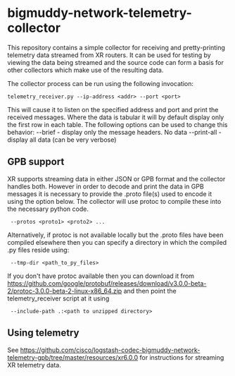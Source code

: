 # bigmuddy-network-telemetry-collector

This repository contains a simple collector for receiving and pretty-printing telemetry data streamed from XR routers. It can be used for testing by viewing the data being streamed and the source code can form a basis for other collectors which make use of the resulting data.

The collector process can be run using the following invocation:

    telemetry_receiver.py --ip-address <addr> --port <port> 

This will cause it to listen on the specified address and port and print the received messages. Where the data is tabular it will by default display only the first row in each table. The following options can be used to change this behavior:
     --brief - display only the message headers. No data
     --print-all - display all data (can be very verbose)

## GPB support

XR supports streaming data in either JSON or GPB format and the collector handles both. However in order to decode and print the data in GPB messages it is necessary to provide the .proto file(s) used to encode it using the option below. The collector will use protoc to compile these into the necessary python code.

     --protos <proto1> <proto2> ...

Alternatively, if protoc is not available locally but the .proto files have been compiled elsewhere then you can specify a directory in which the compiled .py files reside using:

     --tmp-dir <path_to_py_files>
    
If you don't have protoc available then you can download it from https://github.com/google/protobuf/releases/download/v3.0.0-beta-2/protoc-3.0.0-beta-2-linux-x86_64.zip and then point the telemetry_receiver script at it using 

     --include-path .:<path to unzipped directory>

## Using telemetry

See https://github.com/cisco/logstash-codec-bigmuddy-network-telemetry-gpb/tree/master/resources/xr6.0.0 for instructions for streaming XR telemetry data.
